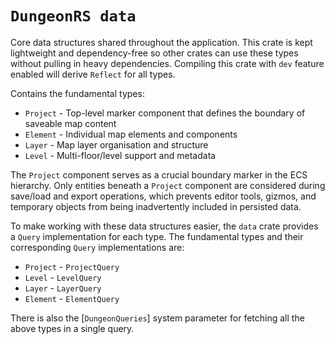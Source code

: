 # `DungeonRS data`

Core data structures shared throughout the application.
This crate is kept lightweight and dependency-free so other crates can use these types without pulling in heavy dependencies.
Compiling this crate with `dev` feature enabled will derive `Reflect` for all types.

Contains the fundamental types:
- `Project` - Top-level marker component that defines the boundary of saveable map content
- `Element` - Individual map elements and components
- `Layer` - Map layer organisation and structure
- `Level` - Multi-floor/level support and metadata

The `Project` component serves as a crucial boundary marker in the ECS hierarchy.
Only entities beneath a `Project` component are considered during save/load and export operations, which prevents editor tools, gizmos, and temporary objects from being inadvertently included in persisted data.

To make working with these data structures easier, the `data` crate provides a `Query` implementation for each type.
The fundamental types and their corresponding `Query` implementations are:
- `Project` - `ProjectQuery`
- `Level` - `LevelQuery`
- `Layer` - `LayerQuery`
- `Element` - `ElementQuery`

There is also the [`DungeonQueries`] system parameter for fetching all the above types in a single query.